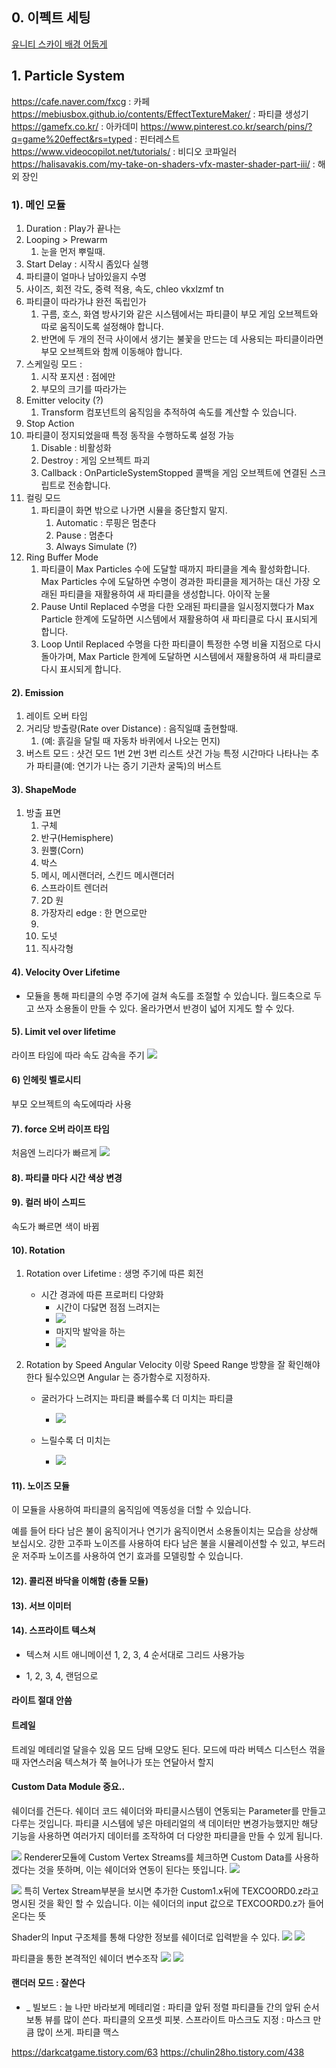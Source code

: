 ## 0. 이펙트 세팅
[유니티 스카이 배경 어둡게](https://www.youtube.com/watch?v=5sOzn3KZjzg)

## 1. Particle System

https://cafe.naver.com/fxcg : 카페
https://mebiusbox.github.io/contents/EffectTextureMaker/ : 파티클 생성기
https://gamefx.co.kr/ : 아카데미
https://www.pinterest.co.kr/search/pins/?q=game%20effect&rs=typed : 핀터레스트
https://www.videocopilot.net/tutorials/ : 비디오 코파일러
https://halisavakis.com/my-take-on-shaders-vfx-master-shader-part-iii/ : 해외 장인

### 1). 메인 모듈
1. Duration : Play가 끝나는 
2. Looping > Prewarm
   1. 눈을 먼저 뿌릴때.
3. Start Delay : 시작시 좀있다 실행
4. 파티클이 얼마나 남아있을지 수명
5. 사이즈, 회전 각도, 중력 적용, 속도, chleo vkxlzmf tn
6. 파티클이 따라가냐 완전 독립인가
   1. 구름, 호스, 화염 방사기와 같은 시스템에서는 파티클이 부모 게임 오브젝트와 따로 움직이도록 설정해야 합니다.
   2. 반면에 두 개의 전극 사이에서 생기는 불꽃을 만드는 데 사용되는 파티클이라면 부모 오브젝트와 함께 이동해야 합니다.
7. 스케일링 모드 : 
   1. 시작 포지션 : 점에만
   2. 부모의 크기를 따라가는
8. Emitter velocity (?)
   1. Transform 컴포넌트의 움직임을 추적하여 속도를 계산할 수 있습니다.
9.  Stop Action
   1.  파티클이 정지되었을때 특정 동작을 수행하도록 설정 가능
       1.  Disable : 비활성화
       2.  Destroy : 게임 오브젝트 파괴
       3.  Callback : OnParticleSystemStopped 콜백을 게임 오브젝트에 연결된 스크립트로 전송합니다.
10. 컬링 모드
    1.  파티클이 화면 밖으로 나가면 시뮬을 중단할지 말지.
        1.  Automatic : 루핑은 멈춘다
        2.  Pause : 멈춘다
        3.  Always Simulate (?)
11. Ring Buffer Mode	
    1. 파티클이 Max Particles 수에 도달할 때까지 파티클을 계속 활성화합니다. Max Particles 수에 도달하면 수명이 경과한 파티클을 제거하는 대신 가장 오래된 파티클을 재활용하여 새 파티클을 생성합니다. 아이작 눈물
    2.  Pause Until Replaced	수명을 다한 오래된 파티클을 일시정지했다가 Max Particle 한계에 도달하면 시스템에서 재활용하여 새 파티클로 다시 표시되게 합니다.
    3. Loop Until Replaced	수명을 다한 파티클이 특정한 수명 비율 지점으로 다시 돌아가며, Max Particle 한계에 도달하면 시스템에서 재활용하여 새 파티클로 다시 표시되게 합니다.

#### 2). Emission
1. 레이트 오버 타임
2. 거리당 방출량(Rate over Distance)  : 음직일떄 출현할때.
   1. (예: 흙길을 달릴 때 자동차 바퀴에서 나오는 먼지)
3. 버스트 모드 : 샷건 모드
    1번 2번 3번 리스트 샷건 가능
     특정 시간마다 나타나는 추가 파티클(예: 연기가 나는 증기 기관차 굴뚝)의 버스트

#### 3). ShapeMode
1. 방출 표면
   1. 구체
   2. 반구(Hemisphere)
   3. 원뿔(Corn)
   4. 박스
   5. 메시, 메시랜더러, 스킨드 메시랜더러
   6. 스프라이트 렌더러
   7. 2D 원
   8. 가장자리 edge : 한 면으로만
   9. 
   10. 도넛
   11. 직사각형

#### 4). Velocity Over Lifetime 
* 모듈을 통해 파티클의 수명 주기에 걸쳐 속도를 조절할 수 있습니다.
월드축으로 두고 쓰자
소용돌이 만들 수 있다.
올라가면서 반경이 넓어 지게도 할 수 있다.

#### 5). Limit vel over lifetime  
라이프 타임에 따라 속도 감속을 주기
![](2023-02-17-16-56-01.png)

#### 6) 인헤릿 벨로시티
부모 오브젝트의 속도에따라 사용

#### 7). force 오버 라이프 타임
처음엔 느리다가 빠르게
![](2023-02-17-16-58-45.png)

#### 8). 파티클 마다 시간 색상 변경

#### 9). 컬러 바이 스피드
속도가 빠르면 색이 바뀜

#### 10). Rotation
1. Rotation over Lifetime : 생명 주기에 따른 회전
   * 시간 경과에 따른 프로퍼티 다양화 
     * 시간이 다닳면 점점 느려지는
     * ![](2023-02-17-17-02-47.png)
     * 마지막 발악을 하는
     * ![](2023-02-17-17-03-48.png)


2. Rotation by Speed
Angular Velocity 이랑 Speed Range 방향을 잘 확인해야한다
될수있으면 Angular 는 증가함수로 지정하자.
   * 굴러가다 느려지는 파티클 빠를수록 더 미치는 파티클
      * ![](2023-02-17-17-00-08.png)

   * 느릴수록 더 미치는
     * ![](2023-02-17-16-44-30.png)

#### 11). 노이즈 모듈
이 모듈을 사용하여 파티클의 움직임에 역동성을 더할 수 있습니다.

예를 들어 타다 남은 불이 움직이거나 연기가 움직이면서 소용돌이치는 모습을 상상해 보십시오. 강한 고주파 노이즈를 사용하여 타다 남은 불을 시뮬레이션할 수 있고, 부드러운 저주파 노이즈를 사용하여 연기 효과를 모델링할 수 있습니다.

#### 12). 콜리젼 바닥을 이해함 (충돌 모듈)


#### 13). 서브 이미터

#### 14). 스프라이트 텍스쳐
* 텍스쳐 시트 애니메이션
1, 2, 3, 4 순서대로
그리드 사용가능

* 1, 2, 3, 4, 
랜덤으로 

#### 라이트 절대 안씀

#### 트레일 
트레일 메테리얼 달을수 있음
모드 담배 모양도 된다. 모드에 따라
버텍스 디스턴스 꺾을때 자연스러움
텍스쳐가 쭉 늘어나가 또는 연달아서 할지

#### Custom Data Module 중요..
쉐이더를 건든다. 쉐이더 코드
쉐이더와 파티클시스템이 연동되는 Parameter를 만들고 다루는 것입니다.
파티클 시스템에 넣은 마테리얼의 색 데이터만 변경가능했지만 해당 기능을 사용하면 여러가지 데이터를 조작하여 더 다양한 파티클을 만들 수 있게 됩니다.

![](2023-02-17-17-06-20.png)
Renderer모듈에 Custom Vertex Streams를 체크하면 Custom Data를 사용하겠다는 것을 뜻하며, 이는 쉐이더와 연동이 된다는 뜻입니다.
![](2023-02-17-17-07-34.png)

![](2023-02-17-17-08-37.png)
특히
Vertex Stream부분을 보시면 추가한 Custom1.x뒤에 TEXCOORD0.z라고 명시된 것을 확인 할 수 있습니다.
이는 쉐이더의 input 값으로 TEXCOORD0.z가 들어온다는 뜻

Shader의 Input 구조체를 통해 다양한 정보를 쉐이더로 입력받을 수 있다.
![](2023-02-17-17-09-00.png)
![](2023-02-17-17-09-08.png)

파티클을 통한 본격적인 쉐이더 변수조작
![](2023-02-17-17-09-49.png)
![](2023-02-17-17-09-56.png)

#### 랜더러 모드 : 잘쓴다

* _ 
   빌보드 : 늘 나만 바라보게
   메테리얼 : 파티클 앞뒤 정렬
   파티클들 간의 앞뒤 순서
   보통 뷰를 많이 쓴다.
   파티클의 오프셋 피봇.
   스프라이트 마스크도 지정 : 마스크 만큼 많이 쓰게.
   파티클 맥스

https://darkcatgame.tistory.com/63
https://chulin28ho.tistory.com/438